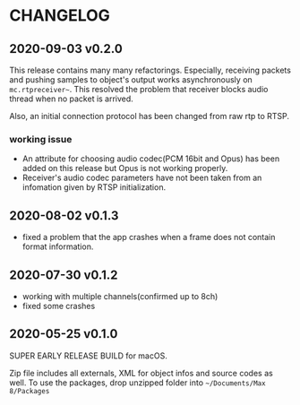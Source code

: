# CHANGELOG 

## 2020-09-03 v0.2.0

This release contains many many refactorings.
Especially, receiving packets and pushing samples to object's output works asynchronously on `mc.rtpreceiver~`.
This resolved the problem that receiver blocks audio thread when no packet is arrived.

Also, an initial connection protocol has been changed from raw rtp to RTSP.

### working issue

- An attribute for choosing audio codec(PCM 16bit and Opus) has been added on this release but Opus is not working properly.
- Receiver's audio codec parameters have not been taken from an infomation given by RTSP initialization.

## 2020-08-02 v0.1.3 

- fixed a problem that the app crashes when a frame does not contain format information.

## 2020-07-30 v0.1.2

- working with multiple channels(confirmed up to 8ch)
- fixed some crashes

## 2020-05-25 v0.1.0

SUPER EARLY RELEASE BUILD for macOS.

Zip file includes all externals, XML for object infos and source codes as well.
To use the packages, drop unzipped folder into `~/Documents/Max 8/Packages`